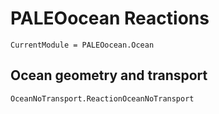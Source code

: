 # PALEOocean Reactions

```@meta
CurrentModule = PALEOocean.Ocean
```

## Ocean geometry and transport
```@docs
OceanNoTransport.ReactionOceanNoTransport
```

